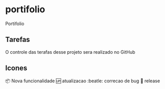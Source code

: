 # portifolio
Portifolio

## Tarefas 

O controle das terafas desse projeto sera realizado no GitHub

## Icones

:package: Nova funcionalidade
:up: atualizacao
:beatle: correcao de bug
:checkered_flag: release
